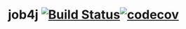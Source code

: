 # job4j [![Build Status](https://travis-ci.org/Roux13/job4j.svg?branch=master)](https://travis-ci.org/Roux13/job4j)[![codecov](https://codecov.io/gh/Roux13/job4j/branch/master/graph/badge.svg)](https://codecov.io/gh/Roux13/job4j)


